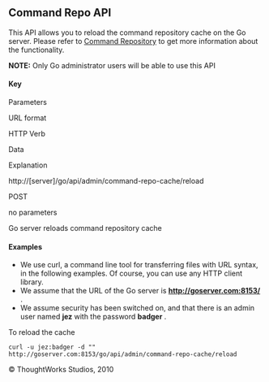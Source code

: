 
 

Command Repo API
----------------

This API allows you to reload the command repository cache on the Go
server. Please refer to [Command Repository](../advanced_usage/command_repository.html) to
get more information about the functionality.

**NOTE:** Only Go administrator users will be able to use this API

#### Key

Parameters

URL format

HTTP Verb

Data

Explanation

http://[server]/go/api/admin/command-repo-cache/reload

POST

no parameters

Go server reloads command repository cache

#### Examples

-   We use curl, a command line tool for transferring files with URL
    syntax, in the following examples. Of course, you can use any HTTP
    client library.
-   We assume that the URL of the Go server is
    **http://goserver.com:8153/** .
-   We assume security has been switched on, and that there is an admin
    user named **jez** with the password **badger** .

To reload the cache

``` {.code}
curl -u jez:badger -d "" http://goserver.com:8153/go/api/admin/command-repo-cache/reload
```





© ThoughtWorks Studios, 2010


